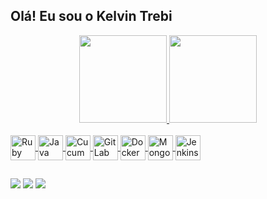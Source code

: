 ## Olá! Eu sou o Kelvin Trebi
<div align="center">
  <a href="https://github.com/kelvin-trebi">
  <img height="140em" src="https://github-readme-stats.vercel.app/api?username=onstte&show_icons=true&theme=midnight-purple&include_all_commits=true&count_private=true"/>
  <img height="140em" src="https://github-readme-stats.vercel.app/api/top-langs/?username=onstte&layout=compact&langs_count=7&theme=midnight-purple"/>
</div>
  
<div style="display: inline_block"><br>
  <img align="center" alt="Ruby" height="40" width="40" src="https://cdn.jsdelivr.net/gh/devicons/devicon/icons/ruby/ruby-original.svg" />
  <img align="center" alt="Java" height="40" width="40" src="https://cdn.jsdelivr.net/gh/devicons/devicon/icons/java/java-original.svg" />
  <img align="center" alt="Cucumber" height="40" width="40" src="https://cdn.jsdelivr.net/gh/devicons/devicon/icons/cucumber/cucumber-plain.svg" />
  <img align="center" alt="GitLab" height="40" width="40" src="https://cdn.jsdelivr.net/gh/devicons/devicon/icons/gitlab/gitlab-original.svg" />
  <img align="center" alt="Docker" height="40" width="40"  src="https://cdn.jsdelivr.net/gh/devicons/devicon/icons/docker/docker-original.svg" />
  <img align="center" alt="MongoDB" height="40" width="40" src="https://cdn.jsdelivr.net/gh/devicons/devicon/icons/mongodb/mongodb-original.svg" />
  <img align="center" alt="Jenkins" height="40" width="40" src="https://cdn.jsdelivr.net/gh/devicons/devicon/icons/jenkins/jenkins-original.svg" />
 
  ##

  <a href="https://instagram.com/drikelv" target="_blank"><img src="https://img.shields.io/badge/-Instagram-%23E4405F?style=for-the-badge&logo=instagram&logoColor=white" target="_blank"></a>
  <a href = "mailto:kelvintrebi@hotmail.com"><img src="https://img.shields.io/badge/-Gmail-%23333?style=for-the-badge&logo=gmail&logoColor=white" target="_blank"></a>
  <a href="https://www.linkedin.com/in/kelvin-trebi" target="_blank"><img src="https://img.shields.io/badge/-LinkedIn-%230077B5?style=for-the-badge&logo=linkedin&logoColor=white" target="_blank"></a> 

 
</div>
